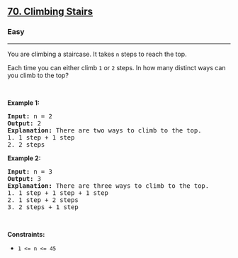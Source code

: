 <h2><a href="https://leetcode.com/problems/climbing-stairs/">70. Climbing Stairs</a></h2><h3>Easy</h3><hr><div style="user-select: auto;"><p style="user-select: auto;">You are climbing a staircase. It takes <code style="user-select: auto;">n</code> steps to reach the top.</p>

<p style="user-select: auto;">Each time you can either climb <code style="user-select: auto;">1</code> or <code style="user-select: auto;">2</code> steps. In how many distinct ways can you climb to the top?</p>

<p style="user-select: auto;">&nbsp;</p>
<p style="user-select: auto;"><strong style="user-select: auto;">Example 1:</strong></p>

<pre style="position: relative; user-select: auto;"><strong style="user-select: auto;">Input:</strong> n = 2
<strong style="user-select: auto;">Output:</strong> 2
<strong style="user-select: auto;">Explanation:</strong> There are two ways to climb to the top.
1. 1 step + 1 step
2. 2 steps
<div class="open_grepper_editor" title="Edit &amp; Save To Grepper" style="user-select: auto;"></div></pre>

<p style="user-select: auto;"><strong style="user-select: auto;">Example 2:</strong></p>

<pre style="position: relative; user-select: auto;"><strong style="user-select: auto;">Input:</strong> n = 3
<strong style="user-select: auto;">Output:</strong> 3
<strong style="user-select: auto;">Explanation:</strong> There are three ways to climb to the top.
1. 1 step + 1 step + 1 step
2. 1 step + 2 steps
3. 2 steps + 1 step
<div class="open_grepper_editor" title="Edit &amp; Save To Grepper" style="user-select: auto;"></div></pre>

<p style="user-select: auto;">&nbsp;</p>
<p style="user-select: auto;"><strong style="user-select: auto;">Constraints:</strong></p>

<ul style="user-select: auto;">
	<li style="user-select: auto;"><code style="user-select: auto;">1 &lt;= n &lt;= 45</code></li>
</ul>
</div>